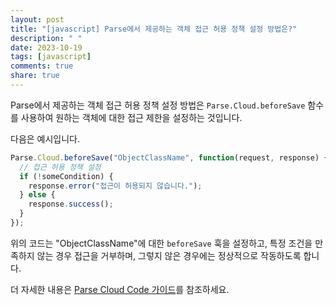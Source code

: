 ```yaml
---
layout: post
title: "[javascript] Parse에서 제공하는 객체 접근 허용 정책 설정 방법은?"
description: " "
date: 2023-10-19
tags: [javascript]
comments: true
share: true
---
```

Parse에서 제공하는 객체 접근 허용 정책 설정 방법은 `Parse.Cloud.beforeSave` 함수를 사용하여 원하는 객체에 대한 접근 제한을 설정하는 것입니다.

다음은 예시입니다.

```javascript
Parse.Cloud.beforeSave("ObjectClassName", function(request, response) {
  // 접근 허용 정책 설정
  if (!someCondition) {
    response.error("접근이 허용되지 않습니다.");
  } else {
    response.success();
  }
});
```

위의 코드는 "ObjectClassName"에 대한 `beforeSave` 훅을 설정하고, 특정 조건을 만족하지 않는 경우 접근을 거부하며, 그렇지 않은 경우에는 정상적으로 작동하도록 합니다.

더 자세한 내용은 [Parse Cloud Code 가이드](https://docs.parseplatform.org/cloudcode/guide/)를 참조하세요.
```